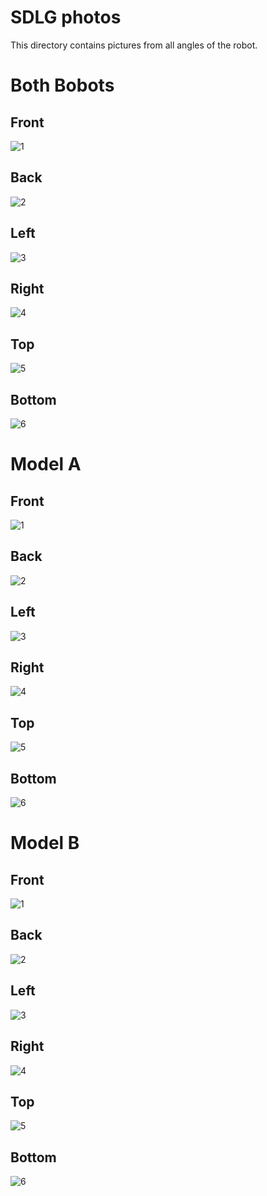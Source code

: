 SDLG photos
====

This directory contains pictures from all angles of the robot.

Both Bobots
====

## Front
![1](https://github.com/csvprobotica/WRO2024/blob/main/SDLG/v-photos/DUO/1_FRONT_DUO.jpg)

## Back
![2](https://github.com/csvprobotica/WRO2024/blob/main/SDLG/v-photos/DUO/2_BACK_DUO.jpg)

## Left
![3](https://github.com/csvprobotica/WRO2024/blob/main/SDLG/v-photos/DUO/3_LEFT_DUO.jpg)

## Right
![4](https://github.com/csvprobotica/WRO2024/blob/main/SDLG/v-photos/DUO/4_RIGHT_DUO.jpg)

## Top
![5](https://github.com/csvprobotica/WRO2024/blob/main/SDLG/v-photos/DUO/5_TOP_DUO.jpg)

## Bottom
![6](https://github.com/csvprobotica/WRO2024/blob/main/SDLG/v-photos/DUO/6_BOTTOM_DUO.jpg)

Model A
====

## Front
![1](https://github.com/csvprobotica/WRO2024/blob/main/SDLG/v-photos/A/1_FRONT_A.jpg)

## Back
![2](https://github.com/csvprobotica/WRO2024/blob/main/SDLG/v-photos/A/2_BACK_A.jpg)

## Left
![3](https://github.com/csvprobotica/WRO2024/blob/main/SDLG/v-photos/A/3_LEFT_A.jpg)

## Right
![4](https://github.com/csvprobotica/WRO2024/blob/main/SDLG/v-photos/A/4_RIGHT_A.jpg)

## Top
![5](https://github.com/csvprobotica/WRO2024/blob/main/SDLG/v-photos/A/5_TOP_A.jpg)

## Bottom
![6](hhttps://github.com/csvprobotica/WRO2024/blob/main/SDLG/v-photos/A/6_BOTTOM_A.jpg)


Model B
====

## Front
![1](https://github.com/csvprobotica/WRO2024/blob/main/Cinnamon%20Roll/v-photos/B/1_FRONT_B.jpg)

## Back
![2](https://github.com/csvprobotica/WRO2024/blob/main/Cinnamon%20Roll/v-photos/B/2_BACK_B.jpg)

## Left
![3](https://github.com/csvprobotica/WRO2024/blob/main/Cinnamon%20Roll/v-photos/B/3_LEFT_B.jpg)

## Right
![4](https://github.com/csvprobotica/WRO2024/blob/main/Cinnamon%20Roll/v-photos/B/4_RIGHT_B.jpg)

## Top
![5](https://github.com/csvprobotica/WRO2024/blob/main/Cinnamon%20Roll/v-photos/B/5_TOP_B.jpg)

## Bottom
![6](https://github.com/csvprobotica/WRO2024/blob/main/Cinnamon%20Roll/v-photos/B/6_BOTTOM_B.jpg)
